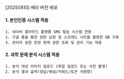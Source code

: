 
[20250810] 베타 버전 배포
#### 1. 본인인증 시스템 적용
    1. 네이버 클라우드 플랫폼 SMS 발송 시스템 연동
    2. 구글 폼을 통한 권한 요청 및 스프레드 시트를 활용한 DB 구축
    3. 관리자 권한 한정 현재 권한 조화 및 관리 기능 적용

#### 2. 과학 문제 분석 시스템 적용
    1. 분석 대상 이미지 업로드 (파일 업로드 또는 사진 촬영)
    2. 분석 결과 출력(정답/해설/키워드/토큰 사용량) 
